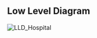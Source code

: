 ##  Low Level Diagram

![LLD_Hospital](https://user-images.githubusercontent.com/78870150/111772623-1236f280-88d3-11eb-8810-4b049db553da.png)
